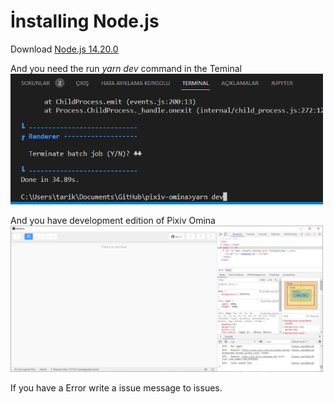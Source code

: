 # İnstalling Node.js

Download [Node.js 14.20.0](https://github.com/nodejs/node/blob/main/doc/changelogs/CHANGELOG_V14.md#14.20.0) 

And you need the run *yarn dev* command in the Teminal
<img src="../screenshots/how-to-build/Yarn-dev.png" width=500><br>


And you have development edition of Pixiv Omina
<img src="../screenshots/how-to-build/Electron.png" width=500><br>

If you have a Error write a issue message to issues.